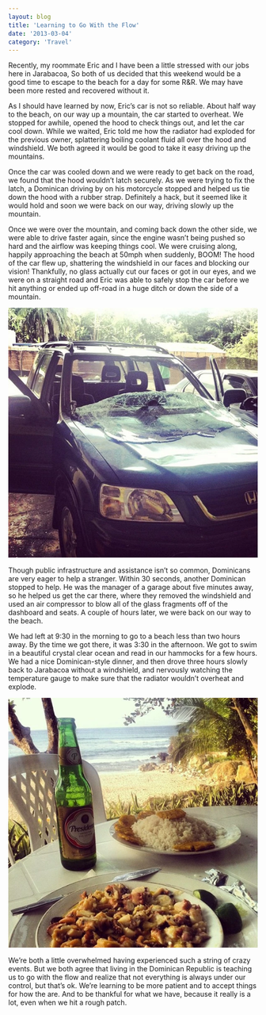 ```yaml
---
layout: blog
title: 'Learning to Go With the Flow'
date: '2013-03-04'
category: 'Travel'
---
```


Recently, my roommate Eric and I have been a little stressed with our jobs here in Jarabacoa, So both of us decided that this weekend would be a good time to escape to the beach for a day for some R&R. We may have been more rested and recovered without it.

As I should have learned by now, Eric’s car is not so reliable. About half way to the beach, on our way up a mountain, the car started to overheat. We stopped for awhile, opened the hood to check things out, and let the car cool down. While we waited, Eric told me how the radiator had exploded for the previous owner, splattering boiling coolant fluid all over the hood and windshield. We both agreed it would be good to take it easy driving up the mountains.

Once the car was cooled down and we were ready to get back on the road, we found that the hood wouldn’t latch securely. As we were trying to fix the latch, a Dominican driving by on his motorcycle stopped and helped us tie down the hood with a rubber strap. Definitely a hack, but it seemed like it would hold and soon we were back on our way, driving slowly up the mountain.

Once we were over the mountain, and coming back down the other side, we were able to drive faster again, since the engine wasn’t being pushed so hard and the airflow was keeping things cool. We were cruising along, happily approaching the beach at 50mph when suddenly, BOOM! The hood of the car flew up, shattering the windshield in our faces and blocking our vision! Thankfully, no glass actually cut our faces or got in our eyes, and we were on a straight road and Eric was able to safely stop the car before we hit anything or ended up off-road in a huge ditch or down the side of a mountain.

![Broken windsheild](images/broken-windsheild.jpg "Eric's car with the broken windshield")

Though public infrastructure and assistance isn’t so common, Dominicans are very eager to help a stranger. Within 30 seconds, another Dominican stopped to help. He was the manager of a garage about five minutes away, so he helped us get the car there, where they removed the windshield and used an air compressor to blow all of the glass fragments off of the dashboard and seats. A couple of hours later, we were back on our way to the beach.

We had left at 9:30 in the morning to go to a beach less than two hours away. By the time we got there, it was 3:30 in the afternoon. We got to swim in a beautiful crystal clear ocean and read in our hammocks for a few hours. We had a nice Dominican-style dinner, and then drove three hours slowly back to Jarabacoa without a windshield, and nervously watching the temperature gauge to make sure that the radiator wouldn’t overheat and explode.

![Dinner at the beach](images/pulpo.jpg 'Dinner at the beach')

We’re both a little overwhelmed having experienced such a string of crazy events. But we both agree that living in the Dominican Republic is teaching us to go with the flow and realize that not everything is always under our control, but that’s ok. We’re learning to be more patient and to accept things for how the are. And to be thankful for what we have, because it really is a lot, even when we hit a rough patch.
